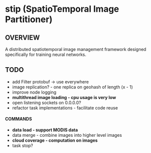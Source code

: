 # stip (SpatioTemporal Image Partitioner)
## OVERVIEW
A distributed spatiotemporal image management framework designed specifically for training neural networks.

## TODO
- add Filter protobuf -> use everywhere
- image replication? - one replica on geohash of length (x - 1)
- improve node logging
- __multithread image loading - cpu usage is very low__
- open listening sockets on 0.0.0.0?
- refactor task implementations - facilitate code reuse
#### COMMANDS 
- __data load - support MODIS data__
- data merge - combine images into higher level images
- **cloud coverage - computation on images**
- task stop?
